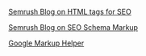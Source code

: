 
[Semrush Blog on HTML tags for SEO](https://www.semrush.com/blog/html-tags-for-seo/)

[Semrush Blog on SEO Schema Markup](https://www.semrush.com/blog/schema-markup/)

[Google Markup Helper](https://www.google.com/webmasters/markup-helper/u/0/)